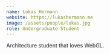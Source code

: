 ```yaml
---
name: Lukas Hermann 
website: https://lukashermann.me 
image: /assets/people/lukas.jpg
role: Undergraduate Student
---
```


Architecture student that loves WebGL.
